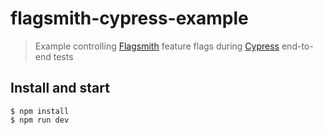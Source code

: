 # flagsmith-cypress-example
> Example controlling [Flagsmith](https://flagsmith.com/) feature flags during [Cypress](https://www.cypress.io) end-to-end tests

## Install and start

```shell
$ npm install
$ npm run dev
```
